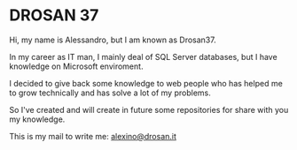 <H1>DROSAN 37</H1>

Hi, my name is Alessandro, but I am known as Drosan37.

In my career as IT man, I mainly deal of SQL Server databases, but I have knowledge on Microsoft enviroment.

I decided to give back some knowledge to web people who has helped me to grow technically and has solve a lot of my problems.

So I've created and will create in future some repositories for share with you my knowledge.

This is my mail to write me: alexino@drosan.it

